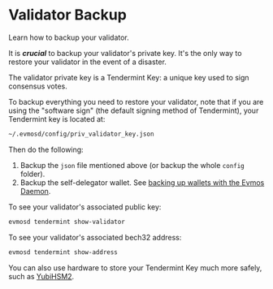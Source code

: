 # Validator Backup

Learn how to backup your validator. 

It is ***crucial*** to backup your validator's private key. It's the only way to restore your validator in the event of a disaster.

The validator private key is a Tendermint Key: a unique key used to sign consensus votes.

To backup everything you need to restore your validator, note that if you are using the "software sign" (the default signing method of Tendermint), your Tendermint key is located at:

```bash
~/.evmosd/config/priv_validator_key.json
```

Then do the following:

1. Backup the `json` file mentioned above (or backup the whole `config` folder).
2. Backup the self-delegator wallet. See [backing up wallets with the Evmos Daemon](./../../protocol/concepts/backup).

To see your validator's associated public key:

```bash
evmosd tendermint show-validator
```

To see your validator's associated bech32 address:

```bash
evmosd tendermint show-address
```

You can also use hardware to store your Tendermint Key much more safely, such as [YubiHSM2](https://developers.yubico.com/YubiHSM2/).